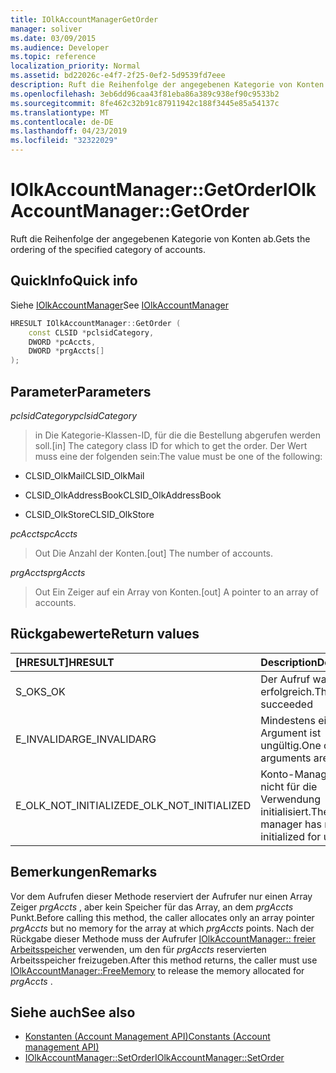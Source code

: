 ```yaml
---
title: IOlkAccountManagerGetOrder
manager: soliver
ms.date: 03/09/2015
ms.audience: Developer
ms.topic: reference
localization_priority: Normal
ms.assetid: bd22026c-e4f7-2f25-0ef2-5d9539fd7eee
description: Ruft die Reihenfolge der angegebenen Kategorie von Konten ab.
ms.openlocfilehash: 3eb6dd96caa43f81eba86a389c938ef90c9533b2
ms.sourcegitcommit: 8fe462c32b91c87911942c188f3445e85a54137c
ms.translationtype: MT
ms.contentlocale: de-DE
ms.lasthandoff: 04/23/2019
ms.locfileid: "32322029"
---
```

# <a name="iolkaccountmanagergetorder"></a><span data-ttu-id="e0092-103">IOlkAccountManager::GetOrder</span><span class="sxs-lookup"><span data-stu-id="e0092-103">IOlkAccountManager::GetOrder</span></span>

<span data-ttu-id="e0092-104">Ruft die Reihenfolge der angegebenen Kategorie von Konten ab.</span><span class="sxs-lookup"><span data-stu-id="e0092-104">Gets the ordering of the specified category of accounts.</span></span>
  
## <a name="quick-info"></a><span data-ttu-id="e0092-105">QuickInfo</span><span class="sxs-lookup"><span data-stu-id="e0092-105">Quick info</span></span>

<span data-ttu-id="e0092-106">Siehe [IOlkAccountManager](iolkaccountmanager.md)</span><span class="sxs-lookup"><span data-stu-id="e0092-106">See [IOlkAccountManager](iolkaccountmanager.md)</span></span>
  
```cpp
HRESULT IOlkAccountManager::GetOrder (  
    const CLSID *pclsidCategory, 
    DWORD *pcAccts, 
    DWORD *prgAccts[] 
); 
```

## <a name="parameters"></a><span data-ttu-id="e0092-107">Parameter</span><span class="sxs-lookup"><span data-stu-id="e0092-107">Parameters</span></span>

<span data-ttu-id="e0092-108">_pclsidCategory_</span><span class="sxs-lookup"><span data-stu-id="e0092-108">_pclsidCategory_</span></span>
  
> <span data-ttu-id="e0092-109">in Die Kategorie-Klassen-ID, für die die Bestellung abgerufen werden soll.</span><span class="sxs-lookup"><span data-stu-id="e0092-109">[in] The category class ID for which to get the order.</span></span> <span data-ttu-id="e0092-110">Der Wert muss eine der folgenden sein:</span><span class="sxs-lookup"><span data-stu-id="e0092-110">The value must be one of the following:</span></span>
    
   - <span data-ttu-id="e0092-111">CLSID_OlkMail</span><span class="sxs-lookup"><span data-stu-id="e0092-111">CLSID_OlkMail</span></span>
    
   - <span data-ttu-id="e0092-112">CLSID_OlkAddressBook</span><span class="sxs-lookup"><span data-stu-id="e0092-112">CLSID_OlkAddressBook</span></span>
    
   - <span data-ttu-id="e0092-113">CLSID_OlkStore</span><span class="sxs-lookup"><span data-stu-id="e0092-113">CLSID_OlkStore</span></span>
    
<span data-ttu-id="e0092-114">_pcAccts_</span><span class="sxs-lookup"><span data-stu-id="e0092-114">_pcAccts_</span></span>
  
>  <span data-ttu-id="e0092-115">Out Die Anzahl der Konten.</span><span class="sxs-lookup"><span data-stu-id="e0092-115">[out] The number of accounts.</span></span> 
    
<span data-ttu-id="e0092-116">_prgAccts_</span><span class="sxs-lookup"><span data-stu-id="e0092-116">_prgAccts_</span></span>
  
> <span data-ttu-id="e0092-117">Out Ein Zeiger auf ein Array von Konten.</span><span class="sxs-lookup"><span data-stu-id="e0092-117">[out] A pointer to an array of accounts.</span></span>
    
## <a name="return-values"></a><span data-ttu-id="e0092-118">Rückgabewerte</span><span class="sxs-lookup"><span data-stu-id="e0092-118">Return values</span></span>

|<span data-ttu-id="e0092-119">**[HRESULT]**</span><span class="sxs-lookup"><span data-stu-id="e0092-119">**HRESULT**</span></span>|<span data-ttu-id="e0092-120">**Description**</span><span class="sxs-lookup"><span data-stu-id="e0092-120">**Description**</span></span>|
|:-----|:-----|
|<span data-ttu-id="e0092-121">S_OK</span><span class="sxs-lookup"><span data-stu-id="e0092-121">S_OK</span></span>  <br/> |<span data-ttu-id="e0092-122">Der Aufruf war erfolgreich.</span><span class="sxs-lookup"><span data-stu-id="e0092-122">The call succeeded</span></span>  <br/> |
|<span data-ttu-id="e0092-123">E_INVALIDARG</span><span class="sxs-lookup"><span data-stu-id="e0092-123">E_INVALIDARG</span></span>  <br/> |<span data-ttu-id="e0092-124">Mindestens ein Argument ist ungültig.</span><span class="sxs-lookup"><span data-stu-id="e0092-124">One or more arguments are invalid.</span></span>  <br/> |
|<span data-ttu-id="e0092-125">E_OLK_NOT_INITIALIZED</span><span class="sxs-lookup"><span data-stu-id="e0092-125">E_OLK_NOT_INITIALIZED</span></span>  <br/> |<span data-ttu-id="e0092-126">Konto-Manager wurde nicht für die Verwendung initialisiert.</span><span class="sxs-lookup"><span data-stu-id="e0092-126">The account manager has not been initialized for use.</span></span>  <br/> |
   
## <a name="remarks"></a><span data-ttu-id="e0092-127">Bemerkungen</span><span class="sxs-lookup"><span data-stu-id="e0092-127">Remarks</span></span>

<span data-ttu-id="e0092-128">Vor dem Aufrufen dieser Methode reserviert der Aufrufer nur einen Array Zeiger *prgAccts* , aber kein Speicher für das Array, an dem *prgAccts* Punkt.</span><span class="sxs-lookup"><span data-stu-id="e0092-128">Before calling this method, the caller allocates only an array pointer  *prgAccts*  but no memory for the array at which  *prgAccts*  points.</span></span> <span data-ttu-id="e0092-129">Nach der Rückgabe dieser Methode muss der Aufrufer [IOlkAccountManager:: freier Arbeitsspeicher](iolkaccountmanager-freememory.md) verwenden, um den für *prgAccts* reservierten Arbeitsspeicher freizugeben.</span><span class="sxs-lookup"><span data-stu-id="e0092-129">After this method returns, the caller must use [IOlkAccountManager::FreeMemory](iolkaccountmanager-freememory.md) to release the memory allocated for  *prgAccts*  .</span></span> 
  
## <a name="see-also"></a><span data-ttu-id="e0092-130">Siehe auch</span><span class="sxs-lookup"><span data-stu-id="e0092-130">See also</span></span>

- [<span data-ttu-id="e0092-131">Konstanten (Account Management API)</span><span class="sxs-lookup"><span data-stu-id="e0092-131">Constants (Account management API)</span></span>](constants-account-management-api.md)  
- [<span data-ttu-id="e0092-132">IOlkAccountManager::SetOrder</span><span class="sxs-lookup"><span data-stu-id="e0092-132">IOlkAccountManager::SetOrder</span></span>](iolkaccountmanager-setorder.md)


